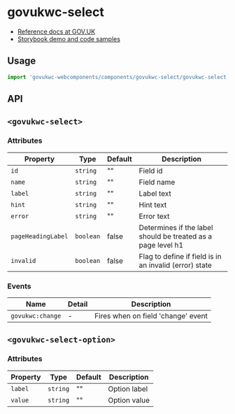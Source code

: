# govukwc-select

- [Reference docs at GOV.UK](https://design-system.service.gov.uk/components/select/)
- [Storybook demo and code samples](http://tgreyuk.github.io/govuk-webcomponents/storybook/?path=/story/select/)

## Usage

```javascript
import 'govukwc-webcomponents/components/govukwc-select/govukwc-select';
```

## API

## `<govukwc-select>`

### Attributes

| Property  |  Type     | Default | Description |
|-----------|-----------|---------|-------------|
| `id`|`string`|""|Field id
| `name`|`string`|""|Field name
| `label`|`string`|""|Label text
| `hint`|`string`|""|Hint text
| `error`|`string`|""|Error  text
| `pageHeadingLabel`|`boolean`|false|Determines if the label should be treated as a page level h1
| `invalid`|`boolean`|false|Flag to define if field is in an invalid (error) state| 

### Events

| Name  |  Detail | Description |
|-------|---------|-------------|
| `govukwc:change` | - | Fires when on field 'change' event |

## `<govukwc-select-option>`

### Attributes

| Property  |  Type     | Default | Description |
|-----------|-----------|---------|-------------|
| `label`|`string`|""|Option label
| `value`|`string`|""|Option value| 

